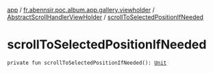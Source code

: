 [app](../../index.md) / [fr.abennsir.poc.album.app.gallery.viewholder](../index.md) / [AbstractScrollHandlerViewHolder](index.md) / [scrollToSelectedPositionIfNeeded](./scroll-to-selected-position-if-needed.md)

# scrollToSelectedPositionIfNeeded

`private fun scrollToSelectedPositionIfNeeded(): `[`Unit`](https://kotlinlang.org/api/latest/jvm/stdlib/kotlin/-unit/index.html)